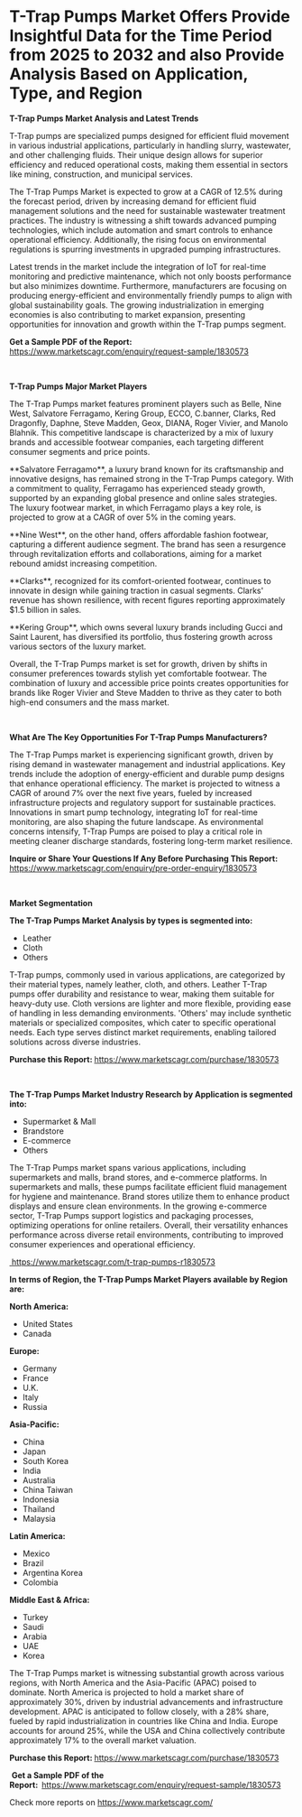 <p><h1>T-Trap Pumps Market Offers Provide Insightful Data for the Time Period from 2025 to 2032 and also Provide Analysis Based on Application, Type, and Region</h1></p><p><strong>T-Trap Pumps Market Analysis and Latest Trends</strong></p>
<p><p>T-Trap pumps are specialized pumps designed for efficient fluid movement in various industrial applications, particularly in handling slurry, wastewater, and other challenging fluids. Their unique design allows for superior efficiency and reduced operational costs, making them essential in sectors like mining, construction, and municipal services.</p><p>The T-Trap Pumps Market is expected to grow at a CAGR of 12.5% during the forecast period, driven by increasing demand for efficient fluid management solutions and the need for sustainable wastewater treatment practices. The industry is witnessing a shift towards advanced pumping technologies, which include automation and smart controls to enhance operational efficiency. Additionally, the rising focus on environmental regulations is spurring investments in upgraded pumping infrastructures.</p><p>Latest trends in the market include the integration of IoT for real-time monitoring and predictive maintenance, which not only boosts performance but also minimizes downtime. Furthermore, manufacturers are focusing on producing energy-efficient and environmentally friendly pumps to align with global sustainability goals. The growing industrialization in emerging economies is also contributing to market expansion, presenting opportunities for innovation and growth within the T-Trap pumps segment.</p></p>
<p><strong>Get a Sample PDF of the Report:&nbsp;</strong> <a href="https://www.marketscagr.com/enquiry/request-sample/1830573?utm_campaign=2320&utm_medium=2&utm_source=Github&utm_content=ia&utm_term=09022025&utm_id=t-trap-pumps">https://www.marketscagr.com/enquiry/request-sample/1830573</a></p>
<p>&nbsp;</p>
<p><strong>T-Trap Pumps Major Market Players</strong></p>
<p><p>The T-Trap Pumps market features prominent players such as Belle, Nine West, Salvatore Ferragamo, Kering Group, ECCO, C.banner, Clarks, Red Dragonfly, Daphne, Steve Madden, Geox, DIANA, Roger Vivier, and Manolo Blahnik. This competitive landscape is characterized by a mix of luxury brands and accessible footwear companies, each targeting different consumer segments and price points.</p><p>**Salvatore Ferragamo**, a luxury brand known for its craftsmanship and innovative designs, has remained strong in the T-Trap Pumps category. With a commitment to quality, Ferragamo has experienced steady growth, supported by an expanding global presence and online sales strategies. The luxury footwear market, in which Ferragamo plays a key role, is projected to grow at a CAGR of over 5% in the coming years.</p><p>**Nine West**, on the other hand, offers affordable fashion footwear, capturing a different audience segment. The brand has seen a resurgence through revitalization efforts and collaborations, aiming for a market rebound amidst increasing competition. </p><p>**Clarks**, recognized for its comfort-oriented footwear, continues to innovate in design while gaining traction in casual segments. Clarks' revenue has shown resilience, with recent figures reporting approximately $1.5 billion in sales.</p><p>**Kering Group**, which owns several luxury brands including Gucci and Saint Laurent, has diversified its portfolio, thus fostering growth across various sectors of the luxury market. </p><p>Overall, the T-Trap Pumps market is set for growth, driven by shifts in consumer preferences towards stylish yet comfortable footwear. The combination of luxury and accessible price points creates opportunities for brands like Roger Vivier and Steve Madden to thrive as they cater to both high-end consumers and the mass market.</p></p>
<p>&nbsp;</p>
<p><strong>What Are The Key Opportunities For T-Trap Pumps Manufacturers?</strong></p>
<p><p>The T-Trap Pumps market is experiencing significant growth, driven by rising demand in wastewater management and industrial applications. Key trends include the adoption of energy-efficient and durable pump designs that enhance operational efficiency. The market is projected to witness a CAGR of around 7% over the next five years, fueled by increased infrastructure projects and regulatory support for sustainable practices. Innovations in smart pump technology, integrating IoT for real-time monitoring, are also shaping the future landscape. As environmental concerns intensify, T-Trap Pumps are poised to play a critical role in meeting cleaner discharge standards, fostering long-term market resilience.</p></p>
<p><strong>Inquire or Share Your Questions If Any Before Purchasing This Report:</strong> <a href="https://www.marketscagr.com/enquiry/pre-order-enquiry/1830573?utm_campaign=2320&utm_medium=2&utm_source=Github&utm_content=ia&utm_term=09022025&utm_id=t-trap-pumps">https://www.marketscagr.com/enquiry/pre-order-enquiry/1830573</a></p>
<p>&nbsp;</p>
<p><strong>Market Segmentation</strong></p>
<p><strong>The T-Trap Pumps Market Analysis by types is segmented into:</strong></p>
<p><ul><li>Leather</li><li>Cloth</li><li>Others</li></ul></p>
<p><p>T-Trap pumps, commonly used in various applications, are categorized by their material types, namely leather, cloth, and others. Leather T-Trap pumps offer durability and resistance to wear, making them suitable for heavy-duty use. Cloth versions are lighter and more flexible, providing ease of handling in less demanding environments. 'Others' may include synthetic materials or specialized composites, which cater to specific operational needs. Each type serves distinct market requirements, enabling tailored solutions across diverse industries.</p></p>
<p><strong>Purchase this Report:&nbsp;</strong><a href="https://www.marketscagr.com/purchase/1830573?utm_campaign=2320&utm_medium=2&utm_source=Github&utm_content=ia&utm_term=09022025&utm_id=t-trap-pumps">https://www.marketscagr.com/purchase/1830573</a></p>
<p>&nbsp;</p>
<p><strong>The T-Trap Pumps Market Industry Research by Application is segmented into:</strong></p>
<p><ul><li>Supermarket & Mall</li><li>Brandstore</li><li>E-commerce</li><li>Others</li></ul></p>
<p><p>The T-Trap Pumps market spans various applications, including supermarkets and malls, brand stores, and e-commerce platforms. In supermarkets and malls, these pumps facilitate efficient fluid management for hygiene and maintenance. Brand stores utilize them to enhance product displays and ensure clean environments. In the growing e-commerce sector, T-Trap Pumps support logistics and packaging processes, optimizing operations for online retailers. Overall, their versatility enhances performance across diverse retail environments, contributing to improved consumer experiences and operational efficiency.</p></p>
<p><a href="https://www.marketscagr.com/t-trap-pumps-r1830573?utm_campaign=2320&utm_medium=2&utm_source=Github&utm_content=ia&utm_term=09022025&utm_id=t-trap-pumps">&nbsp;https://www.marketscagr.com/t-trap-pumps-r1830573</a></p>
<p><strong>In terms of Region, the T-Trap Pumps Market Players available by Region are:</strong></p>
<p>
    <p> <strong> North America: </strong>
        <ul>
            <li>United States</li>
            <li>Canada</li>
        </ul>
        </p> 
    <p> <strong> Europe: </strong>
        <ul>
            <li>Germany</li>
            <li>France</li>
            <li>U.K.</li>
            <li>Italy</li>
            <li>Russia</li>
        </ul>
        </p> 
    <p> <strong> Asia-Pacific: </strong>
        <ul>
            <li>China</li>
            <li>Japan</li>
            <li>South Korea</li>
            <li>India</li>
            <li>Australia</li>
            <li>China Taiwan</li>
            <li>Indonesia</li>
            <li>Thailand</li>
            <li>Malaysia</li>
        </ul>
        </p> 
    <p> <strong> Latin America: </strong>
        <ul>
            <li>Mexico</li>
            <li>Brazil</li>
            <li>Argentina Korea</li>
            <li>Colombia</li>
        </ul>
        </p> 
    <p> <strong> Middle East & Africa: </strong>
        <ul>
            <li>Turkey</li>
            <li>Saudi</li>
            <li>Arabia</li>
            <li>UAE</li>
            <li>Korea</li>
        </ul>
    </p>
    </p>
<p><p>The T-Trap Pumps market is witnessing substantial growth across various regions, with North America and the Asia-Pacific (APAC) poised to dominate. North America is projected to hold a market share of approximately 30%, driven by industrial advancements and infrastructure development. APAC is anticipated to follow closely, with a 28% share, fueled by rapid industrialization in countries like China and India. Europe accounts for around 25%, while the USA and China collectively contribute approximately 17% to the overall market valuation.</p></p>
<p><strong>Purchase this Report: </strong><a href="https://www.marketscagr.com/purchase/1830573?utm_campaign=2320&utm_medium=2&utm_source=Github&utm_content=ia&utm_term=09022025&utm_id=t-trap-pumps">https://www.marketscagr.com/purchase/1830573</a></p>
<p>&nbsp;<strong>Get a Sample PDF of the Report:&nbsp;&nbsp;</strong><a href="https://www.marketscagr.com/enquiry/request-sample/1830573?utm_campaign=2320&utm_medium=2&utm_source=Github&utm_content=ia&utm_term=09022025&utm_id=t-trap-pumps">https://www.marketscagr.com/enquiry/request-sample/1830573</a></p>
<p><strong></strong></p>
<p>Check more reports on <a href="https://www.marketscagr.com/?utm_campaign=2320&utm_medium=2&utm_source=Github&utm_content=ia&utm_term=09022025&utm_id=t-trap-pumps">https://www.marketscagr.com/</a></p>